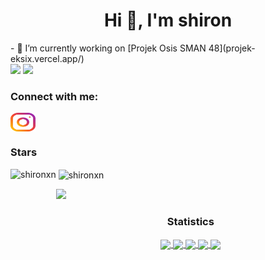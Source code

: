 <h1 align="center">Hi 👋, I'm shiron</h1>
- 🔭 I’m currently working on [Projek Osis SMAN 48](projek-eksix.vercel.app/)



<div> <a href="https://github.com/shironxn" target="_blank"><img src="https://img.shields.io/badge/GitHub-100000?style=for-the-badge&logo=github&logoColor=white" target="_blank"></a>
<a href="https://instagram.com/shironxn" target="_blank"><img src="https://img.shields.io/badge/Instagram-E4405F?style=for-the-badge&logo=instagram&logoColor=white" target="_blank"></a>
</div><h3 align="left">Connect with me:</h3>
<p align="left">
<a href="https://instagram.com/shironxn" target="blank"><img align="center" src="https://raw.githubusercontent.com/teamedwardforever/Readme-Generator/71f25dd8b98329b168142a6b782a107b75eab178/svg/Social/instagram.svg" alt="shironxn" height="30" width="40" /></a></p>

<h3 align="left">Stars</h3>
<img align="left" height="180em" src="https://github-readme-stats.vercel.app/api/top-langs/?username=shironxn&layout=compact&theme=apprentice" alt=shironxn />

<p>&nbsp;<img align="center" height="180em" src="https://github-readme-stats.vercel.app/api?username=shironxn&show_icons=true&locale=en&theme=apprentice" alt="shironxn" /></p>

<img src="https://user-images.githubusercontent.com/73097560/115834477-dbab4500-a447-11eb-908a-139a6edaec5c.gif"><h3 align="center">Statistics</h3>
<div align="center">
<a href="https://github.com/shironxn">
<img align="center" src="http://github-profile-summary-cards.vercel.app/api/cards/stats?username=shironxn&theme=apprentice" height="180em" />
<img align="center" src="http://github-profile-summary-cards.vercel.app/api/cards/most-commit-language?username=shironxn&theme=2077" height="180em" />
<img align="center" src="http://github-profile-summary-cards.vercel.app/api/cards/repos-per-language?username=shironxn&theme=2077" height="180em" />
<img align="center" src="http://github-profile-summary-cards.vercel.app/api/cards/productive-time?username=shironxn&theme=2077" height="180em" />
<img align="center" src="http://github-profile-summary-cards.vercel.app/api/cards/profile-details?username=shironxn&theme=apprentice" height="180em" />
</div>
